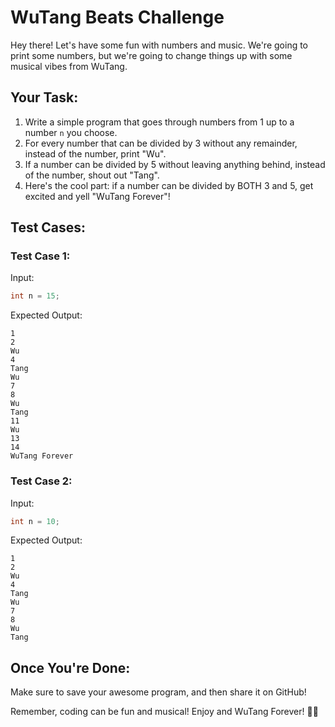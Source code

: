 # WuTang Beats Challenge

Hey there! Let's have some fun with numbers and music. We're going to print some numbers, but we're going to change things up with some musical vibes from WuTang.

## Your Task:

1. Write a simple program that goes through numbers from 1 up to a number `n` you choose.
2. For every number that can be divided by 3 without any remainder, instead of the number, print "Wu".
3. If a number can be divided by 5 without leaving anything behind, instead of the number, shout out "Tang".
4. Here's the cool part: if a number can be divided by BOTH 3 and 5, get excited and yell "WuTang Forever"!

## Test Cases:

### Test Case 1:
Input:
```java
int n = 15;
```
Expected Output:
```
1
2
Wu
4
Tang
Wu
7
8
Wu
Tang
11
Wu
13
14
WuTang Forever
```

### Test Case 2:
Input:
```java
int n = 10;
```
Expected Output:
```
1
2
Wu
4
Tang
Wu
7
8
Wu
Tang
```

## Once You're Done:

Make sure to save your awesome program, and then share it on GitHub!

Remember, coding can be fun and musical! Enjoy and WuTang Forever! 🎵🔢


